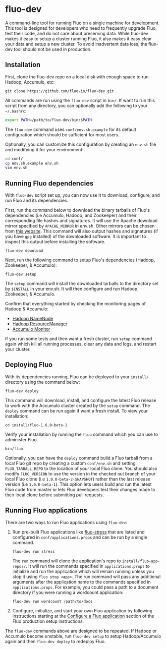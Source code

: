 fluo-dev
========

A command-line tool for running Fluo on a single machine for development.  This tool is designed for 
developers who need to frequently upgrade Fluo, test their code, and do not care about preserving 
data.  While fluo-dev makes it easy to setup a cluster running Fluo, it also makes it easy clear 
your data and setup a new cluster.  To avoid inadvertent data loss, the fluo-dev tool should not 
be used in production. 

Installation
------------

First, clone the fluo-dev repo on a local disk with enough space to run Hadoop, Accumulo, etc:

    git clone https://github.com/fluo-io/fluo-dev.git

All commands are run using the `fluo-dev` script in `bin/`.  If want to run this script from 
any directory, you can optionally add the following to your `~/.bashrc`:

```bash
export PATH=/path/to/fluo-dev/bin:$PATH
```

The `fluo-dev` command uses `conf/env.sh.example` for its default configuration which should
be sufficient for most users.

Optionally, you can customize this configuration by creating an `env.sh` file and modifying it
for your environment:

```bash
cd conf/
cp env.sh.example env.sh
vim env.sh
```

Running Fluo dependencies
-------------------------

With `fluo-dev` script set up, you can now use it to download, configure, and run Fluo and 
its dependencies.

First, run the command below to download the binary tarballs of Fluo's dependencies (i.e Accumulo, Hadoop, 
and Zookeeper) and their corresponding file hashes and signatures. It will use the Apache download 
mirror specified by `APACHE_MIRROR` in env.sh.  Other mirrors can be chosen from [this website][1].
This command will also output hashes and signatures (if you have `gpg` installed) of the downloaded
software. It is important to inspect this output before installing the software.

    fluo-dev download

Next, run the following command to setup Fluo's dependencies (Hadoop, Zookeeper, & Accumulo):

    fluo-dev setup

The `setup` command will install the downloaded tarballs to the directory set by `$INSTALL` in
your env.sh.  It will then configure and run Hadoop, Zookeeper, & Accumulo.  

Confirm that everything started by checking the monitoring pages of Hadoop & Accumulo:
 * [Hadoop NameNode](http://localhost:50070/)
 * [Hadoop ResourceManager](http://localhost:8088/)
 * [Accumulo Monitor](http://localhost:50095/)

If you run some tests and then want a fresh cluster, run `setup` command again which kill all
running processes, clear any data and logs, and restart your cluster.

Deploying Fluo
--------------

With its dependencies running, Fluo can be deployed to your `install/` directory using the command below:

    fluo-dev deploy

This command will download, install, and configure the latest Fluo release to work with the Accumulo cluster
created by the `setup` command.  The `deploy` command can be run again if want a fresh install.  To view 
your installation:

    cd install/fluo-1.0.0-beta-1

Verify your installation by running the `fluo` command which you can use to administer Fluo.

    bin/fluo

Optionally, you can have the `deploy` command build a Fluo tarball from a local Fluo git repo by creating
a custom `conf/env.sh` and setting `FLUO_TARBALL_REPO` to the location of your local Fluo clone.  You should 
also modify `FLUO_VERSION` to use the version in the checked out branch of your local Fluo clone
(i.e `1.0.0-beta-2-SNAPSHOT`) rather than the last release version (i.e `1.0.0-beta-1`).  This option 
lets users build and run the latest Fluo code from master or lets Fluo developers test their changes made to
their local clone before submitting pull requests.

Running Fluo applications
-------------------------

There are two ways to run Fluo applications using `fluo-dev`:

1. Run pre-built Fluo applications like [fluo-stress] that are listed and configured 
   in `conf/applications.props` and can be run by a single command.

    ```
    fluo-dev run stress
    ```

   The `run` command will clone the application's repo to `install/fluo-app-repos/`.  It will
   run the commands specified in `applications.props` to initialize and run the application 
   which will remain running unless you stop it using `fluo stop <app>`.  The run command will
   pass any additional arguments after the application name to the commands specified in 
   `applications.props`.  For example, you could pass a path to a document directory if you 
   were running a wordcount application:

    ```
    fluo-dev run wordcount /path/to/docs
    ```

2. Configure, initialize, and start your own Fluo application by following instructions starting at
   the [Configure a Fluo application][2] section of the Fluo production setup instructions.

The `fluo-dev` commands above are designed to be repeated.  If Hadoop or Accumulo become unstable, run
`fluo-dev setup` to setup Hadoop/Accumulo again and then `fluo-dev deploy` to redeploy Fluo.

[1]: http://www.apache.org/dyn/closer.cgi
[2]: https://github.com/fluo-io/fluo/blob/master/docs/prod-fluo-setup.md#configure-a-fluo-application
[fluo-stress]: https://github.com/fluo-io/fluo-stress
